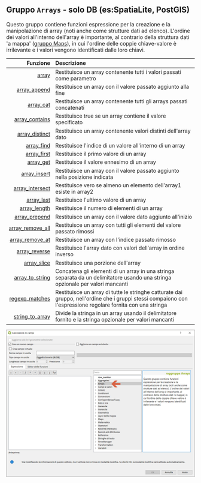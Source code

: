 ## Gruppo `Arrays` - solo DB (es:SpatiaLite, PostGIS)

Questo gruppo contiene funzioni espressione per la creazione e la manipolazione di array (noti anche come strutture dati ad elenco). L'ordine dei valori all'interno dell'array è importante, al contrario della struttura dati 'a mappa' ([gruppo Maps](../maps)), in cui l'ordine delle coppie chiave-valore è irrilevante e i valori vengono identificati dalle loro chiavi.

| Funzione  | Descrizione|
|----------:|:-----------|
|[array](array.md)|Restituisce un array contenente tutti i valori passati come parametro|
|[array_append](array_append,md)|Restituisce un array con il valore passato aggiunto alla fine|
|[array_cat](array_cat.md)|Restituisce un array contenente tutti gli arrays passati concatenati|
|[array_contains](array_contains.md)|Restituisce true se un array contiene il valore specificato|
|[array_distinct](array_distinct.md)|Restituisce un array contenente valori distinti dell'array dato|
|[array_find](array_find.md)|Restituisce l'indice di un valore all'interno di un array|
|[array_first](array_first.md)|Restituisce il primo valore di un array|
|[array_get](array_get.md)|Restituisce il valore ennesimo di un array|
|[array_insert](array_insert.md)|Restituisce un array con il valore passato aggiunto nella posizione indicata|
|[array_intersect](array_intersect.md)|Restituisce vero se almeno un elemento dell'array1 esiste in array2|
|[array_last](array_last.md)|Restituisce l'ultimo valore di un array|
|[array_length](array_length.md)|Restituisce il numero di elementi di un array|
|[array_prepend](array_prepend.md)|Restituisce un array con il valore dato aggiunto all'inizio|
|[array_remove_all](array_remove_all.md)|Restituisce un array con tutti gli elementi del valore passato rimossi|
|[array_remove_at](array_remove_at.md)|Restituisce un array con l'indice passato rimosso|
|[array_reverse](array_reverse.md)|Restituisce l'array dato con valori dell'array in ordine inverso|
|[array_slice](array_slice.md)|Restituisce una porzione dell'array|
|[array_to_string](array_to_string.md)|Concatena gli elementi di un array in una stringa separata da un delimitatore usando una stringa opzionale per valori mancanti|
|[regexp_matches](regexp_matches.md)|Restituisce un array di tutte le stringhe catturate dai gruppo, nell'ordine che i gruppi stessi compaiono con l'espressione regolare fornita con una stringa|
|[string_to_array](string_to_array.md)|Divide la stringa in un array usando il delimitatore fornito e la stringa opzionale per valori mancanti|


<img src="/img/arrays/gruppo_arrays1.png">
